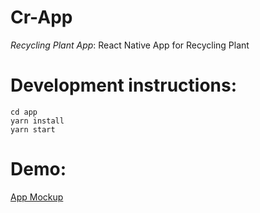 # Cr-App
*Recycling Plant App*: React Native App for Recycling Plant

# Development instructions:
```
cd app
yarn install
yarn start
```

# Demo:
[App Mockup](https://www.fluidui.com/editor/live/preview/cF9PQ3ZGNUlPNWNnTVNGcGxlNjZROGZvWE95dFVJV3M2dg==)
